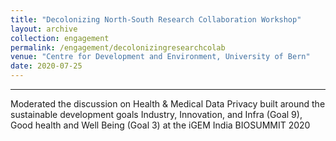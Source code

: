 ```yaml
---
title: "Decolonizing North-South Research Collaboration Workshop"
layout: archive
collection: engagement
permalink: /engagement/decolonizingresearchcolab
venue: "Centre for Development and Environment, University of Bern"
date: 2020-07-25
---
```


---

Moderated the discussion on Health & Medical Data Privacy built around the sustainable development goals Industry, Innovation, and Infra (Goal 9), Good health and Well Being (Goal 3) at the iGEM India BIOSUMMIT 2020

